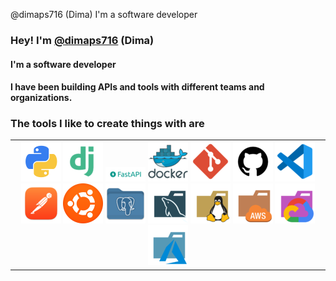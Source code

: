  @dimaps716 (Dima) I'm a software developer

### Hey! I'm [@dimaps716](https://twitter.com/dimaps716 "twitter") (Dima)

#### I'm a software developer
#### I have been building APIs and tools with different teams and organizations.

### The tools I like to create things with are 

<div style="text-align:center;">
<table width="250" cellspacing="1" cellpadding="3" border="0" bgcolor="">
   <td >
<img src="https://raw.githubusercontent.com/Dimaps716/Dimaps716/master/python.png">
<img src="https://raw.githubusercontent.com/Dimaps716/Dimaps716/master/django.png">
<img src="https://raw.githubusercontent.com/Dimaps716/Dimaps716/master/fastapi.png">
<img src="https://raw.githubusercontent.com/Dimaps716/Dimaps716/master/docker.png">
<img src="https://raw.githubusercontent.com/Dimaps716/Dimaps716/master/git.png">
<img src="https://raw.githubusercontent.com/Dimaps716/Dimaps716/master/git_.png">
<img src="https://raw.githubusercontent.com/Dimaps716/Dimaps716/master/vscode.png">
<img src="https://raw.githubusercontent.com/Dimaps716/Dimaps716/master/postman.png">
<img src="https://raw.githubusercontent.com/Dimaps716/Dimaps716/master/ubuntu.png">
<img src="https://raw.githubusercontent.com/Dimaps716/Dimaps716/master/postgres.png">
<img src="https://raw.githubusercontent.com/Dimaps716/Dimaps716/master/mysql.png">
<img src="https://raw.githubusercontent.com/Dimaps716/Dimaps716/master/linux.png">
<img src="https://raw.githubusercontent.com/Dimaps716/Dimaps716/master/aws.png">
<img src="https://raw.githubusercontent.com/Dimaps716/Dimaps716/master/gcp.png">
<img src="https://raw.githubusercontent.com/Dimaps716/Dimaps716/master/azure.png">
</tr>
</table>
</div>
